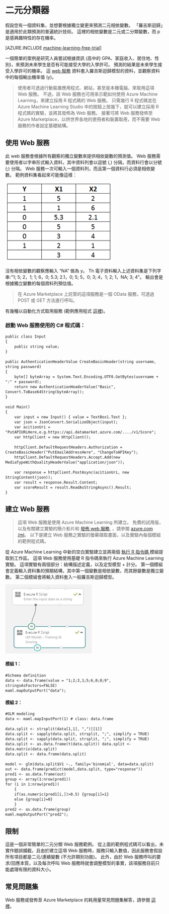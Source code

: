 <properties 
    pageTitle="二元分類器 |Microsoft Azure" 
    description="二元分類器" 
    services="machine-learning" 
    documentationCenter="" 
    authors="jaymathe" 
    manager="paulettm" 
    editor="cgronlun"/>

<tags 
    ms.service="machine-learning" 
    ms.workload="data-services" 
    ms.tgt_pltfrm="na" 
    ms.devlang="na" 
    ms.topic="article" 
    ms.date="11/25/2015" 
    ms.author="jaymathe"/> 




# 二元分類器

假設您有一個資料集，並想要根據獨立變更來預測二元相依變數。 「羅吉斯迴歸」是適用於此類預測的普遍統計技術。 這裡的相依變數是二元或二分類變數，而 p 是感興趣特性的存在機率。


[AZURE.INCLUDE [machine-learning-free-trial](../../includes/machine-learning-free-trial.md)]

一個簡單的案例是研究人員嘗試根據資訊 (高中的 GPA、家庭收入、居住地、性別)，來預測未來學生是否有可能接受大學的入學許可。 預測的結果是未來學生接受入學許可的機率。 這 [web 服務](https://datamarket.azure.com/dataset/aml_labs/log_regression) 資料套入羅吉斯迴歸模型的資料，並觀察資料中的每個輸出機率值 (y)。

>使用者可透過行動裝置應用程式、網站，甚至是本機電腦，來取用這項 Web 服務。 不過，該 Web 服務也可用來示範如何使用 Azure Machine Learning，來建立採用 R 程式碼的 Web 服務。 只需幾行 R 程式碼並在 Azure Machine Learning Studio 中的按鈕上按幾下，就可以建立採用 R 程式碼的實驗，並將其發佈為 Web 服務。 接著可將 Web 服務發佈至 Azure Marketplace，以供世界各地的使用者和裝置取用，而不需要 Web 服務的作者設定基礎結構。


## 使用 Web 服務

此 web 服務會根據所有觀察的獨立變數來提供相依變數的預測值。 Web 服務需要使用者以字串形式輸入資料，其中資料列會以逗號 (,) 分隔，而資料行會以分號 (;) 分隔。 Web 服務一次可輸入一個資料列，而且第一個資料行必須是相依變數。 範例資料集看起來可能像這樣：

![範例資料][1]

沒有相依變數的觀察應輸入 “NA” 做為 y。 Th 電子資料輸入上述資料集是下列字串:"1; 5; 2，1; 1; 6，0; 5.3; 2.1，0; 5; 5，0; 3; 4，1; 2; 1，NA; 3; 4"。 輸出會是根據獨立變數的每個資料列預估值。

>在 Azure Marketplace 上託管的這項服務是一個 OData 服務，可透過 POST 或 GET 方法進行呼叫。

有幾種以自動化方式取用服務 (範例應用程式 [這裡](http://microsoftazuremachinelearning.azurewebsites.net/BinaryClassifier.aspx))。

### 啟動 Web 服務使用的 C# 程式碼：

    public class Input
    {
        public string value;
    }
    
    public AuthenticationHeaderValue CreateBasicHeader(string username, string password)
    {
        byte[] byteArray = System.Text.Encoding.UTF8.GetBytes(username + ":" + password);
        return new AuthenticationHeaderValue("Basic", Convert.ToBase64String(byteArray));
    }
    
    void Main()
    {
        var input = new Input() { value = TextBox1.Text };
        var json = JsonConvert.SerializeObject(input);
        var acitionUri = "PutAPIURLHere,e.g.https://api.datamarket.azure.com/..../v1/Score";
        var httpClient = new HttpClient();
    
        httpClient.DefaultRequestHeaders.Authorization = CreateBasicHeader("PutEmailAddressHere", "ChangeToAPIKey");
        httpClient.DefaultRequestHeaders.Accept.Add(new MediaTypeWithQualityHeaderValue("application/json"));
    
        var response = httpClient.PostAsync(acitionUri, new StringContent(json));
        var result = response.Result.Content;
        var scoreResult = result.ReadAsStringAsync().Result;
    }

## 建立 Web 服務

>這項 Web 服務是使用 Azure Machine Learning 所建立。 免費的試用版，以及有關建立實驗的簡介影片和 [發佈 web 服務](machine-learning-publish-a-machine-learning-web-service.md), ，請參閱 [azure.com /ml](http://azure.com/ml)。 以下是建立 Web 服務之實驗的螢幕擷取畫面，以及實驗內每個模組的範例程式碼。

從 Azure Machine Learning 中新的空白實驗建立並將兩個 [執行 R 指令碼 ][execute-r-script] 模組提取到工作區。 這項 Web 服務使用基礎 R 指令碼來執行 Azure Machine Learning 實驗。 這項實驗有兩個部分：結構描述定義，以及定型模型 + 計分。 第一個模組會定義輸入資料集的預期結構，其中第一個變數是相依變數，而其餘變數是獨立變數。 第二個模組會將輸入資料套入一般羅吉斯迴歸模型。

![實驗流程][2]

#### 模組 1：

    #Schema definition  
    data <- data.frame(value = "1;2;3,1;5;6,0;8;9", stringsAsFactors=FALSE) 
    maml.mapOutputPort("data");  

#### 模組 2：

    #GLM modeling   
    data <- maml.mapInputPort(1) # class: data.frame  
    
    data.split <- strsplit(data[1,1], ",")[[1]] 
    data.split <- sapply(data.split, strsplit, ";", simplify = TRUE) 
    data.split <- sapply(data.split, strsplit, ";", simplify = TRUE) 
    data.split <- as.data.frame(t(data.split)) data.split <- 
    data.matrix(data.split) 
    data.split <- data.frame(data.split) 
    
    model <- glm(data.split$V1 ~., family='binomial', data=data.split)  
    out <- data.frame(predict(model,data.split, type="response")) 
    pred1 <- as.data.frame(out) 
    group <- array(1:nrow(pred1)) 
    for (i in 1:nrow(pred1))  
        {
        if(as.numeric(pred1[i,])>0.5) {group[i]=1} 
        else {group[i]=0}
        } 
    pred2 <- as.data.frame(group) 
    maml.mapOutputPort("pred2");  

## 限制

這是一個非常簡單的二元分類 Web 服務範例。 從上面的範例程式碼可以看出，未實作錯誤攔截，且由於建立這項 Web 服務時，服務只輸入數值，因此服務會假設所有項目都是二元/連續變數 (不允許類別功能)。 此外，由於 Web 服務呼叫的要求/回應本質，以及每次呼叫 Web 服務時就會調整模型的事實，該項服務目前只能處理有限的資料大小。

## 常見問題集

Web 服務或發佈至 Azure Marketplace 的耗用量常見問題集解答，請參閱 [這裡](machine-learning-marketplace-faq.md)。



[1]: ./media/machine-learning-r-csharp-binary-classifier/binary1.png 
[2]: ./media/machine-learning-r-csharp-binary-classifier/binary2.png 
[execute-r-script]: https://msdn.microsoft.com/library/azure/30806023-392b-42e0-94d6-6b775a6e0fd5/ 

